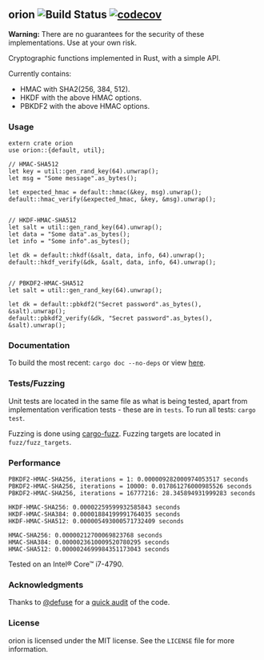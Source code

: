 ## orion ![Build Status](https://travis-ci.org/brycx/orion.svg?branch=master) [![codecov](https://codecov.io/gh/brycx/orion/branch/master/graph/badge.svg)](https://codecov.io/gh/brycx/orion)

**Warning:** There are no guarantees for the security of these implementations. Use at your own risk.

Cryptographic functions implemented in Rust, with a simple API.

Currently contains:
* HMAC with SHA2(256, 384, 512).
* HKDF with the above HMAC options.
* PBKDF2 with the above HMAC options.

### Usage
```
extern crate orion
use orion::{default, util};

// HMAC-SHA512
let key = util::gen_rand_key(64).unwrap();
let msg = "Some message".as_bytes();

let expected_hmac = default::hmac(&key, msg).unwrap();
default::hmac_verify(&expected_hmac, &key, &msg).unwrap();


// HKDF-HMAC-SHA512
let salt = util::gen_rand_key(64).unwrap();
let data = "Some data".as_bytes();
let info = "Some info".as_bytes();

let dk = default::hkdf(&salt, data, info, 64).unwrap();
default::hkdf_verify(&dk, &salt, data, info, 64).unwrap();


// PBKDF2-HMAC-SHA512
let salt = util::gen_rand_key(64).unwrap();

let dk = default::pbkdf2("Secret password".as_bytes(), &salt).unwrap();
default::pbkdf2_verify(&dk, "Secret password".as_bytes(), &salt).unwrap();
```


### Documentation
To build the most recent: ```cargo doc --no-deps``` or view [here](https://docs.rs/orion).

### Tests/Fuzzing
Unit tests are located in the same file as what is being tested, apart from implementation verification tests - these are in `tests`. To run all tests: `cargo test`. 

Fuzzing is done using [cargo-fuzz](https://github.com/rust-fuzz/cargo-fuzz). Fuzzing targets are located in `fuzz/fuzz_targets`.

### Performance
```
PBKDF2-HMAC-SHA256, iterations = 1: 0.000009282000974053517 seconds
PBKDF2-HMAC-SHA256, iterations = 10000: 0.017861276000985526 seconds
PBKDF2-HMAC-SHA256, iterations = 16777216: 28.345894931999283 seconds

HKDF-HMAC-SHA256: 0.00002259599932585843 seconds
HKDF-HMAC-SHA384: 0.00001884199991764035 seconds
HKDF-HMAC-SHA512: 0.000005493000571732409 seconds

HMAC-SHA256: 0.00000212700069823768 seconds
HMAC-SHA384: 0.0000023610009520780295 seconds
HMAC-SHA512: 0.0000024699984351173043 seconds
```
Tested on an Intel® Core™ i7-4790.
### Acknowledgments
Thanks to [@defuse](https://github.com/defuse) for a [quick audit](https://github.com/brycx/orion/issues/3) of the code.

### License
orion is licensed under the MIT license. See the `LICENSE` file for more information.
